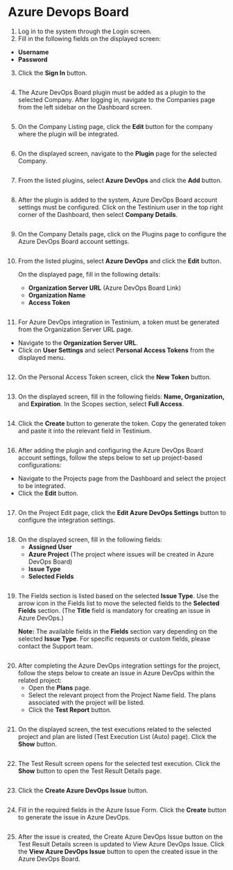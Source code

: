 # Azure Devops Board

1. Log in to the system through the Login screen.
2. Fill in the following fields on the displayed screen:

* **Username**
* **Password**

3. Click the **Sign In** button.

<figure><img src="../../.gitbook/assets/Screenshot 2025-02-19 at 10.31.00.png" alt=""><figcaption></figcaption></figure>

4. The Azure DevOps Board plugin must be added as a plugin to the selected Company. After logging in, navigate to the Companies page from the left sidebar on the Dashboard screen.

<figure><img src="../../.gitbook/assets/Screenshot 2025-02-19 at 10.35.43.png" alt=""><figcaption></figcaption></figure>

5. On the Company Listing page, click the **Edit** button for the company where the plugin will be integrated.

<figure><img src="../../.gitbook/assets/Screenshot 2025-02-20 at 10.07.34.png" alt=""><figcaption></figcaption></figure>

6. On the displayed screen, navigate to the **Plugin** page for the selected Company.

<figure><img src="../../.gitbook/assets/Screenshot 2025-02-19 at 23.34.19.png" alt=""><figcaption></figcaption></figure>

7. From the listed plugins, select **Azure DevOps** and click the **Add** button.

<figure><img src="../../.gitbook/assets/Screenshot 2025-02-19 at 23.36.16.png" alt=""><figcaption></figcaption></figure>

8. After the plugin is added to the system, Azure DevOps Board account settings must be configured. Click on the Testinium user in the top right corner of the Dashboard, then select **Company Details**.

<figure><img src="../../.gitbook/assets/Screenshot 2025-02-20 at 00.00.23.png" alt=""><figcaption></figcaption></figure>

9. On the Company Details page, click on the Plugins page to configure the Azure DevOps Board account settings.

<figure><img src="../../.gitbook/assets/Screenshot 2025-02-20 at 00.15.40.png" alt=""><figcaption></figcaption></figure>

10. From the listed plugins, select **Azure DevOps** and click the **Edit** button.

    On the displayed page, fill in the following details:

    * **Organization Server URL** (Azure DevOps Board Link)
    * **Organization Name**
    * **Access Token**

<figure><img src="../../.gitbook/assets/Screenshot 2025-02-20 at 00.52.44.png" alt=""><figcaption></figcaption></figure>

11. For Azure DevOps integration in Testinium, a token must be generated from the Organization Server URL page.

* Navigate to the **Organization Server URL**.
* Click on **User Settings** and select **Personal Access Tokens** from the displayed menu.

<figure><img src="../../.gitbook/assets/Screenshot 2025-02-20 at 00.58.33.png" alt=""><figcaption></figcaption></figure>

12. On the Personal Access Token screen, click the **New Token** button.

<figure><img src="../../.gitbook/assets/Screenshot 2025-02-20 at 00.59.13.png" alt=""><figcaption></figcaption></figure>

13. On the displayed screen, fill in the following fields: **Name, Organization,** and **Expiration**. In the Scopes section, select **Full Access**.

<figure><img src="../../.gitbook/assets/Screenshot 2025-02-20 at 01.00.27.png" alt=""><figcaption></figcaption></figure>

14. Click the **Create** button to generate the token. Copy the generated token and paste it into the relevant field in Testinium.

<figure><img src="../../.gitbook/assets/Screenshot 2025-02-20 at 01.02.35.png" alt=""><figcaption></figcaption></figure>

16. After adding the plugin and configuring the Azure DevOps Board account settings, follow the steps below to set up project-based configurations:

* Navigate to the Projects page from the Dashboard and select the project to be integrated.
* Click the **Edit** button.

<figure><img src="../../.gitbook/assets/Screenshot 2025-02-20 at 01.03.30.png" alt=""><figcaption></figcaption></figure>

17. On the Project Edit page, click the **Edit Azure DevOps Settings** button to configure the integration settings.

<figure><img src="../../.gitbook/assets/Screenshot 2025-02-20 at 10.08.28.png" alt=""><figcaption></figcaption></figure>

18. On the displayed screen, fill in the following fields:
    * **Assigned User**
    * **Azure Project** (The project where issues will be created in Azure DevOps Board)
    * **Issue Type**
    * **Selected Fields**

<figure><img src="../../.gitbook/assets/Screenshot 2025-02-20 at 01.09.01.png" alt=""><figcaption></figcaption></figure>

19. The Fields section is listed based on the selected **Issue Type**. Use the arrow icon in the Fields list to move the selected fields to the **Selected Fields** section. (The **Title** field is mandatory for creating an issue in Azure DevOps.)

    **Note:** The available fields in the **Fields** section vary depending on the selected **Issue Type**. For specific requests or custom fields, please contact the Support team.

<figure><img src="../../.gitbook/assets/Screenshot 2025-02-20 at 01.10.37.png" alt=""><figcaption></figcaption></figure>

20. After completing the Azure DevOps integration settings for the project, follow the steps below to create an issue in Azure DevOps within the related project:
    * Open the **Plans** page.
    * Select the relevant project from the Project Name field. The plans associated with the project will be listed.
    * Click the **Test Report** button.

<figure><img src="../../.gitbook/assets/Screenshot 2025-02-20 at 01.16.18.png" alt=""><figcaption></figcaption></figure>

21. On the displayed screen, the test executions related to the selected project and plan are listed (Test Execution List (Auto) page). Click the **Show** button.

<figure><img src="../../.gitbook/assets/Screenshot 2025-02-20 at 01.19.36.png" alt=""><figcaption></figcaption></figure>

22. The Test Result screen opens for the selected test execution. Click the **Show** button to open the Test Result Details page.

<figure><img src="../../.gitbook/assets/Screenshot 2025-02-20 at 01.22.06.png" alt=""><figcaption></figcaption></figure>

23. Click the **Create Azure DevOps Issue** button.

<figure><img src="../../.gitbook/assets/Screenshot 2025-02-20 at 01.23.55.png" alt=""><figcaption></figcaption></figure>

24. Fill in the required fields in the Azure Issue Form. Click the **Create** button to generate the issue in Azure DevOps.

<figure><img src="../../.gitbook/assets/Screenshot 2025-02-20 at 01.25.16.png" alt=""><figcaption></figcaption></figure>

25. After the issue is created, the Create Azure DevOps Issue button on the Test Result Details screen is updated to View Azure DevOps Issue. Click the **View Azure DevOps Issue** button to open the created issue in the Azure DevOps Board.

<figure><img src="../../.gitbook/assets/Screenshot 2025-02-20 at 01.26.56.png" alt=""><figcaption></figcaption></figure>

<figure><img src="../../.gitbook/assets/Screenshot 2025-02-20 at 01.28.37.png" alt=""><figcaption></figcaption></figure>
